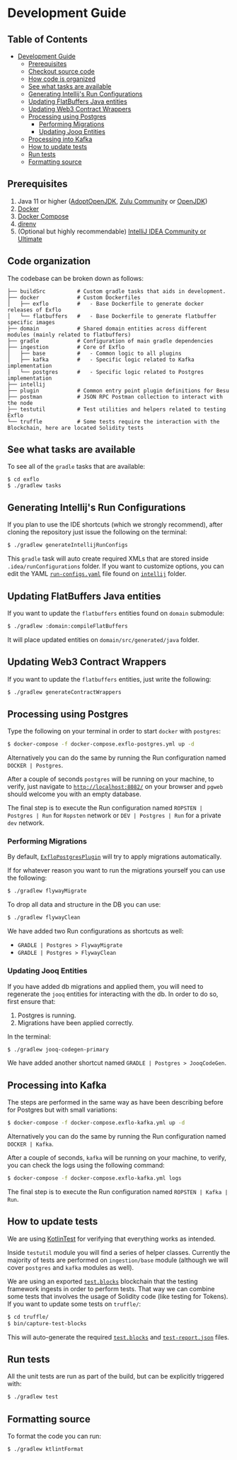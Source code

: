 # Development Guide

## Table of Contents

* [Development Guide](#development-guide)
    * [Prerequisites](#prerequisites)
    * [Checkout source code](#checkout-source-code)
    * [How code is organized](#how-code-is-organized)
    * [See what tasks are available](#see-what-tasks-are-available)
    * [Generating Intellij's Run Configurations](#generating-intellijs-run-configurations)
    * [Updating FlatBuffers Java entities](#updating-flatbuffers-java-entities)
    * [Updating Web3 Contract Wrappers](#updating-web3-contract-wrappers)
    * [Processing using Postgres](#processing-using-postgres)
       * [Performing Migrations](#performing-migrations)
       * [Updating Jooq Entities](#updating-jooq-entities)
    * [Processing into Kafka](#processing-into-kafka)
    * [How to update tests](#how-to-update-tests)
    * [Run tests](#run-tests)
    * [Formatting source](#formatting-source)

## Prerequisites

1. Java 11 or higher ([AdoptOpenJDK](https://adoptopenjdk.net/), [Zulu Community](https://www.azul.com/products/zulu-community/) or [OpenJDK](https://openjdk.java.net/))
2. [Docker](https://docs.docker.com/install/)
3. [Docker Compose](https://docs.docker.com/compose/install/)
4. [direnv](https://github.com/direnv/direnv/blob/master/docs/installation.md)
5. (Optional but highly recommendable) [IntelliJ IDEA Community or Ultimate](https://www.jetbrains.com/)

## Code organization

The codebase can be broken down as follows:

```text
├── buildSrc          # Custom gradle tasks that aids in development.
├── docker            # Custom Dockerfiles
│   ├── exflo         #   - Base Dockerfile to generate docker releases of Exflo  
│   └── flatbuffers   #   - Base Dockerfile to generate flatbuffer specific images
├── domain            # Shared domain entities across different modules (mainly related to flatbuffers)
├── gradle            # Configuration of main gradle dependencies
├── ingestion         # Core of Exflo
│   ├── base          #   - Common logic to all plugins
│   ├── kafka         #   - Specific logic related to Kafka implementation
│   └── postgres      #   - Specific logic related to Postgres implementation
├── intellij
├── plugin            # Common entry point plugin definitions for Besu
├── postman           # JSON RPC Postman collection to interact with the node
├── testutil          # Test utilities and helpers related to testing Exflo
└── truffle           # Some tests require the interaction with the Blockchain, here are located Solidity tests
```

## See what tasks are available

To see all of the `gradle` tasks that are available:

```
$ cd exflo
$ ./gradlew tasks
```

## Generating Intellij's Run Configurations

If you plan to use the IDE shortcuts (which we strongly recommend), after cloning the repository just issue the following on the terminal:

```sh
$ ./gradlew generateIntellijRunConfigs
```

This `gradle` task will auto create required XMLs that are stored inside `.idea/runConfigurations` folder. If you want to customize options, you can edit the YAML [`run-configs.yaml`](../intellij/run-configs.yaml) file found on [`intellij`](../intellij) folder.

## Updating FlatBuffers Java entities

If you want to update the `flatbuffers` entities found on `domain` submodule:

```sh
$ ./gradlew :domain:compileFlatBuffers
```

It will place updated entities on `domain/src/generated/java` folder.

## Updating Web3 Contract Wrappers

If you want to update the `flatbuffers` entities, just write the following:

```sh
$ ./gradlew generateContractWrappers
```

## Processing using Postgres

Type the following on your terminal in order to start `docker` with `postgres`:

```sh
$ docker-compose -f docker-compose.exflo-postgres.yml up -d
```

Alternatively you can do the same by running the Run configuration named `DOCKER | Postgres`.

After a couple of seconds `postgres` will be running on your machine, to verify, just navigate to [`http://localhost:8082/`](http://localhost:8082/) on your browser and `pgweb` should welcome you with an empty database.

The final step is to execute the Run configuration named `ROPSTEN | Postgres | Run` for `Ropsten` network or `DEV | Postgres | Run` for a private `dev` network.

### Performing Migrations

By default, [`ExfloPostgresPlugin`](../ingestion/postgres/src/main/kotlin/io/exflo/ingestion/postgres/ExfloPostgresPlugin.kt) will try to apply migrations automatically.

If for whatever reason you want to run the migrations yourself you can use the following:

```sh
$ ./gradlew flywayMigrate
```

To drop all data and structure in the DB you can use:

```sh
$ ./gradlew flywayClean
```

We have added two Run configurations as shortcuts as well:

- `GRADLE | Postgres > FlywayMigrate`
- `GRADLE | Postgres > FlywayClean`

### Updating Jooq Entities

If you have added db migrations and applied them, you will need to regenerate the `jooq` entities for interacting with the db. In order to do so, first ensure that:

1. Postgres is running.
2. Migrations have been applied correctly.

In the terminal:

```sh
$ ./gradlew jooq-codegen-primary
```

We have added another shortcut named `GRADLE | Postgres > JooqCodeGen`.

## Processing into Kafka

The steps are performed in the same way as have been describing before for Postgres but with small variations:

```sh
$ docker-compose -f docker-compose.exflo-kafka.yml up -d
```

Alternatively you can do the same by running the Run configuration named `DOCKER | Kafka`.

After a couple of seconds, `kafka` will be running on your machine, to verify, you can check the logs using the following command:

```sh
$ docker-compose -f docker-compose.exflo-kafka.yml logs
```

The final step is to execute the Run configuration named `ROPSTEN | Kafka | Run`.

## How to update tests

We are using [KotlinTest](https://github.com/kotlintest/kotlintest) for verifying that everything works as intended.

Inside `testutil` module you will find a series of helper classes. Currently the majority of tests are performed on `ingestion/base` module (although we will cover `postgres` and `kafka` modules as well).

We are using an exported [`test.blocks`](testutil/src/main/resources/test.blocks) blockchain that the testing framework ingests in order to perform tests. That way we can combine some tests that involves the usage of Solidity code (like testing for Tokens). If you want to update some tests on `truffle/`:

```sh
$ cd truffle/
$ bin/capture-test-blocks
```

This will auto-generate the required [`test.blocks`](testutil/src/main/resources/test.blocks) and [`test-report.json`](testutil/src/main/resources/test-report.json) files.

## Run tests

All the unit tests are run as part of the build, but can be explicitly triggered with:

```sh
$ ./gradlew test
```

## Formatting source

To format the code you can run:

```sh
$ ./gradlew ktlintFormat
```
